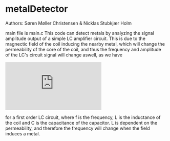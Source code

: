 # metalDetector
Authors: 
Søren Møller Christensen &
Nicklas Stubkjær Holm

main file is main.c
This code can detect metals by analyzing the signal amplitude output of a
simple LC amplifier circuit. This is due to the magnectic field of the coil
inducing the nearby metal, which will change the permeability of the core of the coil, 
and thus the frequency and amplitude of the LC's circuit signal will change aswell, as we have

![\Large f = \frac{1}{2 \pi\sqrt{LC}}](https://latex.codecogs.com/gif.latex?f%20%3D%20%5Cfrac%7B1%7D%7B2%20%5Cpi%5Csqrt%7BLC%7D%7D)
 
for a first order LC circuit, where
f is the frequency, L is the inductance of the coil and C is the capacitance of the capacitor.
L is dependent on the permeability, and therefore the frequency will change when the field induces a metal.
